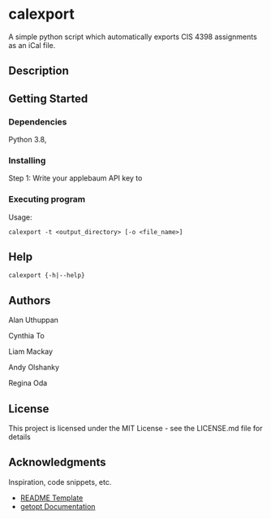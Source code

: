 # calexport

A simple python script which automatically exports CIS 4398 assignments as an iCal file.

## Description


## Getting Started

### Dependencies

Python 3.8, 

### Installing

Step 1: Write your applebaum API key to 

### Executing program

Usage:
```
calexport -t <output_directory> [-o <file_name>]
```

## Help

```
calexport {-h|--help}
```

## Authors

Alan Uthuppan

Cynthia To

Liam Mackay

Andy Olshanky

Regina Oda


## License

This project is licensed under the MIT License - see the LICENSE.md file for details

## Acknowledgments

Inspiration, code snippets, etc.
* [README Template](https://github.com/matiassingers/awesome-readme)
* [getopt Documentation](https://docs.python.org/3/library/getopt.html)
